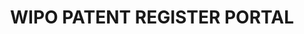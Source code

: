 ---
layout: default
description: The WIPO's Patent Register Portal gives details of the availability of
  online patent registers by country / jurisdiction, as well as their search functionalities
  and the type of information they provide.
location: https://www.wipo.int/patent_register_portal/en/index.html
record_creation_timestamp: 10/13/2021
shortname: patent_register
tags:
- geography
- ' index'
- ' patents'
title: WIPO PATENT REGISTER PORTAL
uuid: fc08c62e-5eae-4831-9eae-4a59276e29fc
---